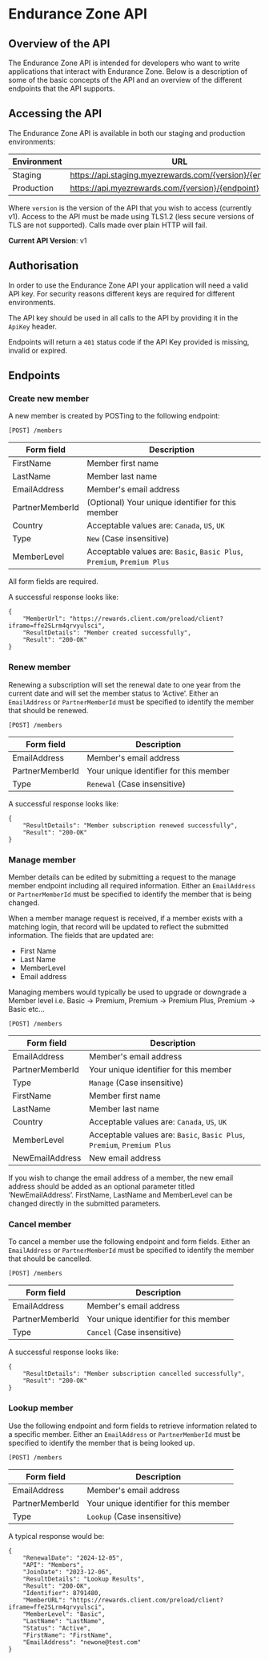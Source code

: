 # Endurance Zone API

## Overview of the API

The Endurance Zone API is intended for developers who want to write applications that interact with Endurance Zone. Below is a description of some of the basic concepts of the API and an overview of the different endpoints that the API supports.

## Accessing the API

The Endurance Zone API is available in both our staging and production environments:

| Environment       | URL													   |
| ----------        | -------------											   |  
| Staging           | https://api.staging.myezrewards.com/{version}/{endpoint} |
| Production        | https://api.myezrewards.com/{version}/{endpoint}         |

Where ```version``` is the version of the API that you wish to access (currently v1). Access to the API must be made using TLS1.2 (less secure versions of TLS are not supported). Calls made over plain HTTP will fail.

**Current API Version**: v1

## Authorisation

In order to use the Endurance Zone API your application will need a valid API key. For security reasons different keys are required for different environments.

The API key should be used in all calls to the API by providing it in the ```ApiKey``` header.

Endpoints will return a ```401``` status code if the API Key provided is missing, invalid or expired.  

## Endpoints

### Create new member

A new member is created by POSTing to the following endpoint: 

```[POST] /members```

| Form field        | Description															                  |
| ----------        | -------------															                  |
| FirstName         | Member first name														                  |
| LastName          | Member last name                                                                        |
| EmailAddress      | Member's email address												                  |
| PartnerMemberId   | (Optional) Your unique identifier for this member	                                      |
| Country           | Acceptable values are: ```Canada```, ```US```, ```UK```				                  |
| Type              | ```New```	(Case insensitive)							                                  |
| MemberLevel       | Acceptable values are: ```Basic```, ```Basic Plus```, ```Premium```, ```Premium Plus``` |

All form fields are required.

A successful response looks like:
```
{
    "MemberUrl": "https://rewards.client.com/preload/client?iframe=ffe2SLrm4qrvyulsci",
    "ResultDetails": "Member created successfully",
    "Result": "200-OK"
}
```

### Renew member

Renewing a subscription will set the renewal date to one year from the current date and will set the member status to ‘Active’. Either an ```EmailAddress``` or ```PartnerMemberId``` must be specified to identify the member that should be renewed.

```[POST] /members```

| Form field        | Description															|
| ----------        | -------------															|
| EmailAddress      | Member's email address												|
| PartnerMemberId   | Your unique identifier for this member	                            |
| Type              | ```Renewal```	(Case insensitive)										|

A successful response looks like: 

```
{
    "ResultDetails": "Member subscription renewed successfully",
    "Result": "200-OK"
}
```

### Manage member

Member details can be edited by submitting a request to the manage member endpoint including all required information. Either an ```EmailAddress``` or ```PartnerMemberId``` must be specified to identify the member that is being changed.

When a member manage request is received, if a member exists with a matching login, that record will be updated to reflect the submitted information. The fields that are updated are: 
- First Name 
- Last Name 
- MemberLevel
- Email address
  
Managing members would typically be used to upgrade or downgrade a Member level i.e. Basic -> Premium, Premium -> Premium Plus, Premium -> Basic etc… 

```[POST] /members```

| Form field      | Description															|
| ----------      | -------------														|
| EmailAddress    | Member's email address												|
| PartnerMemberId | Your unique identifier for this member	                            |
| Type            | ```Manage``` (Case insensitive)										|
| FirstName       | Member first name							    					|
| LastName        | Member last name                                                    |
| Country         | Acceptable values are: ```Canada```, ```US```, ```UK```				|
| MemberLevel     | Acceptable values are: ```Basic```, ```Basic Plus```, ```Premium```, ```Premium Plus``` |
| NewEmailAddress | New email address                                                   |

If you wish to change the email address of a member, the new email address should be added as an optional parameter titled ‘NewEmailAddress’. FirstName, LastName and MemberLevel can be changed directly in the submitted parameters.

### Cancel member

To cancel a member use the following endpoint and form fields. Either an ```EmailAddress``` or ```PartnerMemberId``` must be specified to identify the member that should be cancelled.

```[POST] /members```

| Form field        | Description															|
| ----------        | -------------															|
| EmailAddress      | Member's email address												|
| PartnerMemberId   | Your unique identifier for this member	                            |
| Type              | ```Cancel``` (Case insensitive)       								|

A successful response looks like: 

```
{
    "ResultDetails": "Member subscription cancelled successfully",
    "Result": "200-OK"
}
```

### Lookup member

Use the following endpoint and form fields to retrieve information related to a specific member. Either an ```EmailAddress``` or ```PartnerMemberId``` must be specified to identify the member that is being looked up.

```[POST] /members```

| Form field        | Description															|
| ----------        | -------------															|
| EmailAddress      | Member's email address												|
| PartnerMemberId   | Your unique identifier for this member	                            |
| Type              | ```Lookup```	(Case insensitive)										|

A typical response would be:
```
{
    "RenewalDate": "2024-12-05",
    "API": "Members",
    "JoinDate": "2023-12-06",
    "ResultDetails": "Lookup Results",
    "Result": "200-OK",
    "Identifier": 8791480,
    "MemberURL": "https://rewards.client.com/preload/client?iframe=ffe2SLrm4qrvyulsci",
    "MemberLevel": "Basic",
    "LastName": "LastName",
    "Status": "Active",
    "FirstName": "FirstName",
    "EmailAddress": "newone@test.com"
}
```
